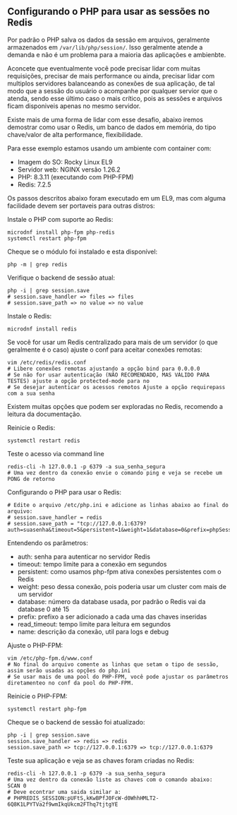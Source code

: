 ## Configurando o PHP para usar as sessões no Redis

Por padrão o PHP salva os dados da sessão em arquivos, geralmente armazenados em `/var/lib/php/session/`. Isso geralmente atende a demanda e não é um problema para a maioria das aplicações e ambienbte.

Aconcete que eventualmente você pode precisar lidar com muitas requisições, precisar de mais performance ou ainda, precisar lidar com multiplos servidores balanceando as conexões de sua aplicação, de tal modo que a sessão do usuário o acompanhe por qualquer servior que o atenda, sendo esse último caso o mais crítico, pois as sessões e arquivos ficam disponiveis apenas no mesmo servidor.

Existe mais de uma forma de lidar com esse desafio, abaixo iremos demostrar como usar o Redis, um banco de dados em memória, do tipo chave/valor de alta performance, flexibilidade.

Para esse exemplo estamos usando um ambiente com container com:

* Imagem do SO: Rocky Linux EL9
* Servidor web: NGINX versão 1.26.2
* PHP: 8.3.11 (executando com PHP-FPM)
* Redis: 7.2.5

Os passos descritos abaixo foram executado em um EL9, mas com alguma facilidade devem ser portaveis para outras distros:

Instale o PHP com suporte ao Redis:

```
microdnf install php-fpm php-redis
systemctl restart php-fpm
```

Cheque se o módulo foi instalado e esta disponível:

```
php -m | grep redis
```

Verifique o backend de sessão atual:

```
php -i | grep session.save
# session.save_handler => files => files
# session.save_path => no value => no value
```

Instale o Redis:

```
microdnf install redis
```

Se você for usar um Redis centralizado para mais de um servidor (o que geralmente é o caso) ajuste o conf para aceitar conexões remotas:

```
vim /etc/redis/redis.conf
# Libere conexões remotas ajustando a opção bind para 0.0.0.0
# Se não for usar autenticação (NÃO RECOMENDADO, MAS VÁLIDO PARA TESTES) ajuste a opção protected-mode para no
# Se desejar autenticar os acessos remotos Ajuste a opção requirepass com a sua senha
```

Existem muitas opções que podem ser exploradas no Redis, recomendo a leitura da documentação.

Reinicie o Redis:

```
systemctl restart redis
```

Teste o acesso via command line

```
redis-cli -h 127.0.0.1 -p 6379 -a sua_senha_segura
# Uma vez dentro da conexão envie o comando ping e veja se recebe um PONG de retorno
```

Configurando o PHP para usar o Redis:

```
# Edite o arquivo /etc/php.ini e adicione as linhas abaixo ao final do arquivo:
# session.save_handler = redis
# session.save_path = "tcp://127.0.0.1:6379?auth=suasenha&timeout=5&persistent=1&weight=1&database=0&prefix=phpSession_&read_timeout=5&name=PHP_REDIS_SESSION"
```

Entendendo os parâmetros:

* auth: senha para autenticar no servidor Redis
* timeout: tempo limite para a conexão em segundos
* persistent: como usamos php-fpm ativa conexões persistentes com o Redis
* weight: peso dessa conexão, pois poderia usar um cluster com mais de um servidor
* database: número da database usada, por padrão o Redis vai da database 0 até 15
* prefix: prefixo a ser adicionado a cada uma das chaves inseridas
* read_timeout: tempo limite para leitura em segundos
* name: descrição da conexão, util para logs e debug


Ajuste o PHP-FPM:

```
vim /etc/php-fpm.d/www.conf
# No final do arquivo comente as linhas que setam o tipo de sessão, assim serão usadas as opções do php.ini
# Se usar mais de uma pool do PHP-FPM, você pode ajustar os parâmetros diretamenteo no conf da pool do PHP-FPM.
```


Reinicie o PHP-FPM:

```
systemctl restart php-fpm
```

Cheque se o backend de sessão foi atualizado:

```
php -i | grep session.save
session.save_handler => redis => redis
session.save_path => tcp://127.0.0.1:6379 => tcp://127.0.0.1:6379
```

Teste sua aplicação e veja se as chaves foram criadas no Redis:

```
redis-cli -h 127.0.0.1 -p 6379 -a sua_senha_segura
# Uma vez dentro da conexão liste as chaves com o comando abaixo:
SCAN 0
# Deve econtrar uma saida similar a:
# PHPREDIS_SESSION:pUFtS,kKwBPfJ0FcW-d0WhhHMLT2-6Q8K1LPYTVa2f9wmIkqUkcm2FThq7tjtgYE
```
